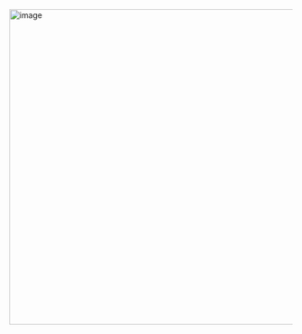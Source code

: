 <img width="562" alt="image" src="https://user-images.githubusercontent.com/117038006/218244224-6eecc9e7-467f-4083-bab4-db3873140748.png">
